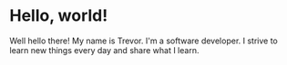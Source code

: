 # Hello, world!

Well hello there! My name is Trevor. I'm a software developer. I strive to learn new things every day and share what I learn.
